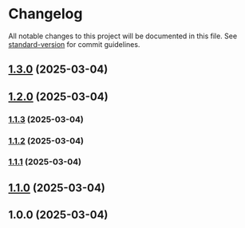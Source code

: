 # Changelog

All notable changes to this project will be documented in this file. See [standard-version](https://github.com/conventional-changelog/standard-version) for commit guidelines.

## [1.3.0](https://github.com/reimlima/endoflife_exporter/compare/v1.2.0...v1.3.0) (2025-03-04)

## [1.2.0](https://github.com/reimlima/endoflife_exporter/compare/v1.1.3...v1.2.0) (2025-03-04)

### [1.1.3](https://github.com/reimlima/endoflife_exporter/compare/v1.1.2...v1.1.3) (2025-03-04)

### [1.1.2](https://github.com/reimlima/endoflife_exporter/compare/v1.1.1...v1.1.2) (2025-03-04)

### [1.1.1](https://github.com/reimlima/endoflife_exporter/compare/v1.1.0...v1.1.1) (2025-03-04)

## [1.1.0](https://github.com/reimlima/endoflife_exporter/compare/v1.0.0...v1.1.0) (2025-03-04)

## 1.0.0 (2025-03-04)
